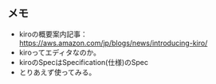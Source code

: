 ## メモ
- kiroの概要案内記事：https://aws.amazon.com/jp/blogs/news/introducing-kiro/
- kiroってエディタなのか。
- kiroのSpecはSpecification(仕様)のSpec
- とりあえず使ってみる。